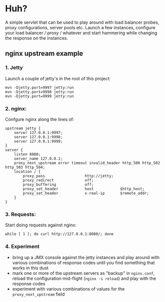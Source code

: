 # Huh?

A simple servlet that can be used to play around with load balancer probes, proxy configurations, server pools etc.
Launch a few instances, configure your load balancer / proxy / whatever and start hammering while changing the response
on the instances.


## nginx upstream example

### 1. Jetty

Launch a couple of jetty's in the root of this project:

    mvn -Djetty.port=9997 jetty:run
    mvn -Djetty.port=9998 jetty:run
    mvn -Djetty.port=9999 jetty:run

### 2. nginx:

Confgure nginx along the lines of:

    upstream jetty {
        server 127.0.0.1:9997;
        server 127.0.0.1:9998;
        server 127.0.0.1:9999;
    }
    server {
        listen 8080;
        server_name 127.0.0.1;
        proxy_next_upstream error timeout invalid_header http_500 http_502 http_503 http_504;
        location / {
            proxy_pass                  http://jetty;
            proxy_redirect              off;
            proxy_buffering             off;
            proxy_set_header            host            $http_host;
            proxy_set_header            x-real-ip       $remote_addr;
        }
    }

### 3. Requests:

Start doing requests against nginx:

    while [ 1 ]; do curl http://127.0.0.1:8080/; done


### 4. Experiment
* bring up a JMX console against the jetty instances and play around with various combinations of response codes until you find something that works in this dust
* mark one or more of the upstream servers as "backup" in `nginx.conf`, reload the configuration mid-flight (`nginx -s reload`) and play with the response codes
* experiment with various combinations of values for the `proxy_next_upstream` field
